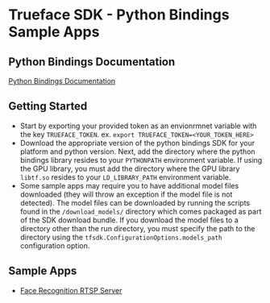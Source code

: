 # Trueface SDK - Python Bindings Sample Apps
## Python Bindings Documentation
[Python Bindings Documentation](https://reference.trueface.ai/cpp/dev/latest/py/index.html)

## Getting Started
* Start by exporting your provided token as an envionrmnet variable with the key `TRUEFACE_TOKEN`.
  ex. `export TRUEFACE_TOKEN=<YOUR_TOKEN_HERE>`
* Download the appropriate version of the python bindings SDK for your platform and python version.
Next, add the directory where the python bindings library resides to your `PYTHONPATH` environment variable.
If using the GPU library, you must add the directory where the GPU library `libtf.so` resides to your `LD_LIBRARY_PATH` environment variable.
* Some sample apps may require you to have additional model files downloaded (they will throw an exception if the model file is not detected).
  The model files can be downloaded by running the scripts found in the `/download_models/` directory which comes packaged as part of the SDK download bundle.
  If you download the model files to a directory other than the run directory, you must specify the path to the directory using the `tfsdk.ConfigurationOptions.models_path` configuration option.

## Sample Apps
- [Face Recognition RTSP Server](./face_recognition_1_n_rtsp_server)